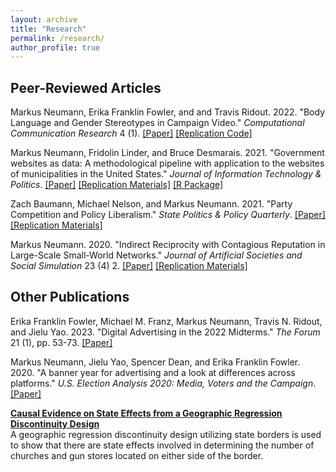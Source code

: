 ```yaml
---
layout: archive
title: "Research"
permalink: /research/
author_profile: true
---
```


## Peer-Reviewed Articles
Markus Neumann, Erika Franklin Fowler, and and Travis Ridout. 2022. "Body Language and Gender Stereotypes in Campaign Video." *Computational Communication Research* 4 (1). [[Paper]](https://doi.org/10.5117/CCR2022.1.007.NEUM) [[Replication Code]](https://github.com/markusneumann/BodyLanguage)

Markus Neumann, Fridolin Linder, and Bruce Desmarais. 2021. "Government websites as data: A methodological pipeline with application to the websites of municipalities in the United States." *Journal of Information Technology & Politics*. [[Paper]](https://www.tandfonline.com/doi/full/10.1080/19331681.2021.1999880) [[Replication Materials]](https://github.com/desmarais-lab/govWebsites) [[R Package]](https://github.com/desmarais-lab/gov2text)

Zach Baumann, Michael Nelson, and Markus Neumann. 2021. "Party Competition and Policy Liberalism." *State Politics & Policy Quarterly*. [[Paper]](https://www.cambridge.org/core/journals/state-politics-and-policy-quarterly/article/abs/party-competition-and-policy-liberalism/6C923408FCB0165E2DF709E9D861DDD8) [[Replication Materials]](https://dataverse.unc.edu/dataset.xhtml?persistentId=doi:10.15139/S3/KXN8GN)

Markus Neumann. 2020. "Indirect Reciprocity with Contagious Reputation in Large-Scale Small-World Networks." *Journal of Artificial Societies and Social Simulation* 23 (4) 2. [[Paper]](http://jasss.soc.surrey.ac.uk/23/4/2.html) [[Replication Materials]](https://www.comses.net/codebases/41bc083e-b8d3-4133-83ed-150bb63a4b39/releases/1.0.0/)

## Other Publications
Erika Franklin Fowler, Michael M. Franz, Markus Neumann, Travis N. Ridout, and Jielu Yao. 2023. "Digital Advertising in the 2022 Midterms." *The Forum* 21 (1), pp. 53-73. [[Paper]](https://doi.org/10.1515/for-2023-2006)

Markus Neumann, Jielu Yao, Spencer Dean, and Erika Franklin Fowler. 2020. "A banner year for advertising and a look at differences across platforms." *U.S. Election Analysis 2020: Media, Voters and the Campaign*. [[Paper]](https://www.electionanalysis.ws/us/president2020/section-5-social-media/a-banner-year-for-advertising-and-a-look-at-differences-across-platforms/)

<b>[Causal Evidence on State Effects from a Geographic Regression Discontinuity Design](https://markusneumann.github.io/research/politicalculture)</b> <br>
A geographic regression discontinuity design utilizing state borders is used to show that there are state effects involved in determining the number of churches and gun stores located on either side of the border.
